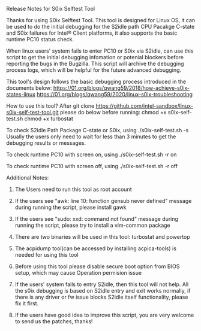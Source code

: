 Release Notes for S0ix Selftest Tool

Thanks for using S0ix Selftest Tool. This tool is designed for Linux OS, it can
be used to do the initial debugging for the S2idle path CPU Pacakge C-state and
S0ix failures for Intel® Client platforms, it also supports the basic runtime PC10
status check.

When linux users' system fails to enter PC10 or S0ix via S2idle, can use this
script to get the initial debugging infomation or potenial blockers before reporting
the bugs in the Bugzilla. This script will archive the debugging process logs,
which will be helpful for the future advanced debugging.

This tool's design follows the basic debugging process introduced in the
documents below:
https://01.org/blogs/qwang59/2018/how-achieve-s0ix-states-linux
https://01.org/blogs/qwang59/2020/linux-s0ix-troubleshooting

How to use this tool?
After git clone https://github.com/intel-sandbox/linux-s0ix-self-test-tool.git
please do below before running:
chmod +x s0ix-self-test.sh
chmod +x turbostat

To check S2idle Path Package C-state or S0ix, using
./s0ix-self-test.sh -s
Usually the users only need to wait for less than 3 minutes to get the debugging
results or messages.

To check runtime PC10 with screen on, using
./s0ix-self-test.sh -r on

To check runtime PC10 with screen off, using
./s0ix-self-test.sh -r off

Additional Notes:
1. The Users need to run this tool as root account

2. If the users see "awk: line 10: function gensub never defined" message during
 running the script, please install gawk

3. If the users see "sudo: xxd: command not found" message during running the script,
please try to install a vim-common package

4. There are two binaries will be used in this tool: turbostat and powertop

5. The acpidump tool(can be accessed by installing acpica-tools) is needed for using this tool

6. Before using this tool please disable secure boot option from BIOS setup,
which may cause Operation permision issue

7. If the users' system fails to entry S2idle, then this tool will not help. All
the s0ix debugging is based on S2idle entry and exit works normally, if there is
any driver or fw issue blocks S2idle itself functionality, please fix it first.

8. If the users have good idea to improve this script, you are very welcome to send
us the patches, thanks!

